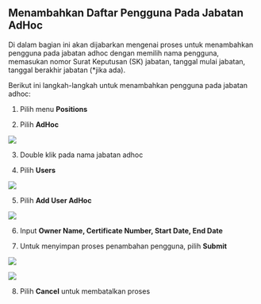 ## **Menambahkan Daftar Pengguna Pada Jabatan AdHoc**

Di dalam bagian ini akan dijabarkan mengenai proses untuk menambahkan pengguna pada jabatan adhoc dengan memilih nama 
pengguna, memasukan nomor Surat Keputusan (SK) jabatan, tanggal mulai jabatan, tanggal berakhir jabatan (\*jika ada).

Berikut ini langkah-langkah untuk menambahkan pengguna pada jabatan adhoc:

1. Pilih menu **Positions**

2. Pilih **AdHoc**

![](media/df6b7dfcd845c7228c9720e23994386f.png)

3. Double klik pada nama jabatan adhoc

4. Pilih **Users**

![](media/62b41e51ea861e951275a797839b2b8a.png)

5. Pilih **Add User AdHoc**

![](media/b635684be799d74cff237c44e8a13dac.jpg)

6. Input **Owner Name, Certificate Number, Start Date, End Date**

7. Untuk menyimpan proses penambahan pengguna, pilih **Submit**

![](media/f93cc1eec14df390d9d1be181caf9ad5.jpg)

![](media/a54ac449128182b364c5349be51e50b3.jpg)

8. Pilih **Cancel** untuk membatalkan proses